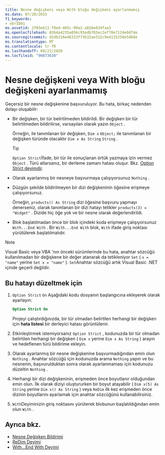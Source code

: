 ```yaml
---
title: Nesne değişkeni veya With bloğu değişkeni ayarlanmamış
ms.date: 07/20/2015
f1_keywords:
- vbrID91
ms.assetid: 2f03e611-f0ed-465c-99a2-a816e034faa3
ms.openlocfilehash: 0264a4235a056c93edb703ec2ef70e7124e0df4e
ms.sourcegitcommit: d2db216e46323f73b32ae312c9e4135258e5d68e
ms.translationtype: MT
ms.contentlocale: tr-TR
ms.lasthandoff: 09/22/2020
ms.locfileid: "90873630"
---
```

# <a name="object-variable-or-with-block-variable-not-set"></a>Nesne değişkeni veya With bloğu değişkeni ayarlanmamış

Geçersiz bir nesne değişkenine başvuruluyor.   Bu hata, birkaç nedenden dolayı oluşabilir:

- Bir değişken, bir tür belirtilmeden bildirildi. Bir değişken bir tür belirtilmeden bildirilirse, varsayılan olarak yazın `Object` .

    Örneğin, ile tanımlanan bir değişken, `Dim x` `Object;` ile tanımlanan bir değişken türünde olacaktır `Dim x As String` `String` .

    > [!TIP]
    > `Option Strict`İfade, bir tür ile sonuçlanan örtük yazmaya izin vermez `Object` . Türü atlarsanız, bir derleme zamanı hatası oluşur. Bkz. [Option Strict deyimdir](../statements/option-strict-statement.md).

- Olarak ayarlanmış bir nesneye başvurmaya çalışıyorsunuz `Nothing` .

- Düzgün şekilde bildirilmeyen bir dizi değişkeninin öğesine erişmeye çalışıyorsunuz.

    Örneğin, `products() As String` dizi öğesine başvuru yapmayı denerseniz, olarak tanımlanan bir dizi hatayı tetikler `products(3) = "Widget"` . Dizide hiç öğe yok ve bir nesne olarak değerlendirildi.

- Blok başlatılmadan önce bir blok içindeki koda erişmeye çalışıyorsunuz `With...End With` .   Bir `With...End With` blok, `With` ifade giriş noktası yürütülerek başlatılmalıdır.

> [!NOTE]
> Visual Basic veya VBA 'nın önceki sürümlerinde bu hata, anahtar sözcüğü kullanılmadan bir değişkene bir değer atanarak da tetikleniyor `Set` ( `x = "name"` yerine `Set x = "name"` ). `Set`Anahtar sözcüğü artık Visual Basic .NET içinde geçerli değildir.

## <a name="to-correct-this-error"></a>Bu hatayı düzeltmek için

1. `Option Strict` `On` Aşağıdaki kodu dosyanın başlangıcına ekleyerek olarak ayarlayın:

    ```vb
    Option Strict On
    ```

    Projeyi çalıştırdığınızda, bir tür olmadan belirtilen herhangi bir değişken için **hata listesi** bir derleyici hatası görüntülenir.

2. Etkinleştirmek istemiyorsanız `Option Strict` , kodunuzda bir tür olmadan belirtilen herhangi bir değişken ( `Dim x` yerine `Dim x As String` ) arayın ve hedeflenen türü bildirime ekleyin.

3. Olarak ayarlanmış bir nesne değişkenine başvurmadığından emin olun `Nothing` .  Anahtar sözcüğü için kodunuzda arama `Nothing` yapın ve bu nesnenin, başvurulduktan sonra olarak ayarlanmaması için kodunuzu düzeltin `Nothing` .

4. Herhangi bir dizi değişkeninin, erişmeden önce boyutlanır olduğundan emin olun. İlk olarak diziyi oluştururken bir boyut atayabilir ( `Dim x(5) As String` yerine `Dim x() As String` ) veya `ReDim` ilk kez erişmeden önce dizinin boyutlarını ayarlamak için anahtar sözcüğünü kullanabilirsiniz.

5. `With`Deyiminizin giriş noktasını yürüterek blobunun başlatıldığından emin olun `With` .

## <a name="see-also"></a>Ayrıca bkz.

- [Nesne Değişken Bildirimi](../../programming-guide/language-features/variables/object-variable-declaration.md)
- [ReDim Deyimi](../statements/redim-statement.md)
- [With...End With Deyimi](../statements/with-end-with-statement.md)
